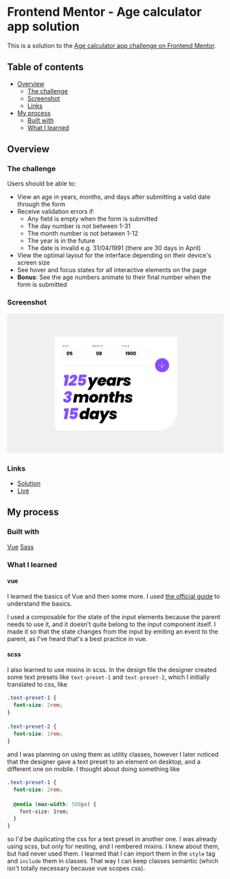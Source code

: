 # Frontend Mentor - Age calculator app solution

This is a solution to the [Age calculator app challenge on Frontend Mentor](https://www.frontendmentor.io/challenges/age-calculator-app-dF9DFFpj-Q).

## Table of contents

- [Overview](#overview)
  - [The challenge](#the-challenge)
  - [Screenshot](#screenshot)
  - [Links](#links)
- [My process](#my-process)
  - [Built with](#built-with)
  - [What I learned](#what-i-learned)

## Overview

### The challenge

Users should be able to:

- View an age in years, months, and days after submitting a valid date through the form
- Receive validation errors if:
  - Any field is empty when the form is submitted
  - The day number is not between 1-31
  - The month number is not between 1-12
  - The year is in the future
  - The date is invalid e.g. 31/04/1991 (there are 30 days in April)
- View the optimal layout for the interface depending on their device's screen size
- See hover and focus states for all interactive elements on the page
- **Bonus**: See the age numbers animate to their final number when the form is submitted

### Screenshot

![](./screenshot.png)

### Links

- [Solution](https://github.com/kxrn0/age_calculator_app/)
- [Live](https://kxrn0.github.io/age_calculator_app/)

## My process

### Built with

[Vue](https://vuejs.org)
[Sass](https://sass-lang.com)

### What I learned

#### vue

I learned the basics of Vue and then some more. I used [the official guide](https://vuejs.org/guide/) to understand the basics.

I used a composable for the state of the input elements because the parent needs to use it, and it doesn't quite belong to the input component itself. I made it so that the state changes from the input by emiting an event to the parent, as I've heard that's a best practice in vue.

#### scss

I also learned to use mixins in scss. In the design file the designer created some text presets like `text-preset-1` and `text-preset-2`, which I initially translated to css, like

```css
.text-preset-1 {
  font-size: 2rem;
}

.text-preset-2 {
  font-size: 1rem;
}
```

and I was planning on using them as utility classes, however I later noticed that the designer gave a text preset to an element on desktop, and a different one on mobile. I thought about doing something like

```css
.text-preset-1 {
  font-size: 2rem;

  @media (max-width: 500px) {
    font-size: 1rem;
  }
}
```

so I'd be duplicating the css for a text preset in another one. I was already using scss, but only for nesting, and I rembered mixins. I knew about them, but had never used them. I learned that I can import them in the `style` tag and `include` them in classes. That way I can keep classes semantic (which isn't totally necessary because vue scopes css).
